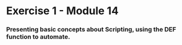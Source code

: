 # Exercise 1 - Module 14

### Presenting basic concepts about Scripting, using the DEF function to automate.
